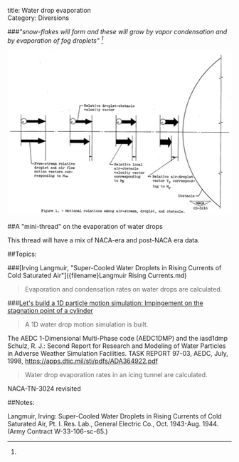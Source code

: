 title: Water drop evaporation  
Category: Diversions  


###_"snow-flakes will form and these will grow by vapor condensation and by evaporation of fog droplets" [^1]_  

![Figure 1. Motional relationships among air-stream, droplet, and obstacle.](images/naca-tn-3024/Figure1.png)  

##A "mini-thread" on the evaporation of water drops  

This thread will have a mix of NACA-era and post-NACA era data. 

##Topics:

###[Irving Langmuir, "Super-Cooled Water Droplets in Rising Currents of Cold Saturated Air"]({filename}Langmuir Rising Currents.md)  
>Evaporation and condensation rates on water drops are calculated. 

###[Let's build a 1D particle motion simulation: Impingement on the stagnation point of a cylinder]({filename}build_a_1d_drop_motion_simulation.md)  
>A 1D water drop motion simulation is built. 

The AEDC 1-Dimensional Multi-Phase code (AEDC1DMP) and the iasd1dmp  
Schulz, R. J.: Second Report for Research and Modeling of Water Particles in Adverse Weather Simulation Facilities. TASK REPORT 97-03, AEDC, July, 1998, https://apps.dtic.mil/sti/pdfs/ADA364922.pdf  
>Water drop evaporation rates in an icing tunnel are calculated.

NACA-TN-3024 revisited  

<!--
Effect of humidity on icing tunnel tests  

A more detailed ice detector simulation  
-->

##Notes:

[^1]:
Langmuir, Irving: Super-Cooled Water Droplets in Rising Currents of Cold Saturated Air, Pt. I. Res. Lab., General Electric Co., Oct. 1943-Aug. 1944. (Army Contract W-33-106-sc-65.)  

